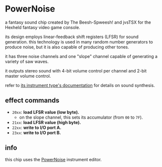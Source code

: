 # PowerNoise

a fantasy sound chip created by The Beesh-Spweesh! and jvsTSX for the Hexheld fantasy video game console.

its design employs linear-feedback shift registers (LFSR) for sound generation. this technology is used in many random number generators to produce noise, but it is also capable of producing other tones.

it has three noise channels and one "slope" channel capable of generating a variety of saw waves.

it outputs stereo sound with 4-bit volume control per channel and 2-bit master volume control.

refer to [its instrument type's documentation](../4-instrument/powernoise.md) for details on sound synthesis.

## effect commands

- `20xx`: **load LFSR value (low byte).**
  - on the slope channel, this sets its accumulator (from `00` to `7F`).
- `21xx`: **load LFSR value (high byte).**
- `22xx`: **write to I/O port A.**
- `23xx`: **write to I/O port B.**

## info

this chip uses the [PowerNoise](../4-instrument/powernoise.md) instrument editor.
